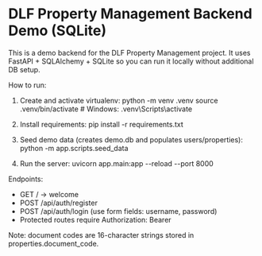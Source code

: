 DLF Property Management Backend Demo (SQLite)
===========================================

This is a demo backend for the DLF Property Management project. It uses FastAPI + SQLAlchemy + SQLite so you can run it locally without additional DB setup.

How to run:

1. Create and activate virtualenv:
   python -m venv .venv
   source .venv/bin/activate   # Windows: .venv\Scripts\activate

2. Install requirements:
   pip install -r requirements.txt

3. Seed demo data (creates demo.db and populates users/properties):
   python -m app.scripts.seed_data

4. Run the server:
   uvicorn app.main:app --reload --port 8000

Endpoints:
 - GET / -> welcome
 - POST /api/auth/register
 - POST /api/auth/login  (use form fields: username, password)
 - Protected routes require Authorization: Bearer <token>

Note: document codes are 16-character strings stored in properties.document_code.
